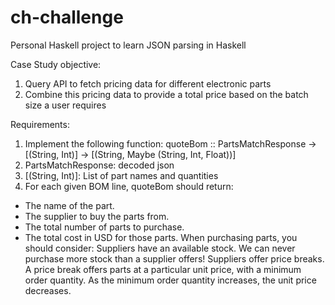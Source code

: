# ch-challenge
Personal Haskell project to learn JSON parsing in Haskell

Case Study objective:

1. Query API to fetch pricing data for different electronic parts 
2. Combine this pricing data to provide a total price based on the batch size a user requires


Requirements:
1. Implement the following function: quoteBom :: PartsMatchResponse -> [(String, Int)] -> [(String, Maybe (String, Int, Float))]
2. PartsMatchResponse: decoded json 
3. [(String, Int)]: List of part names and quantities 
4. For each given BOM line, quoteBom should return:
- The name of the part.
- The supplier to buy the parts from.
- The total number of parts to purchase.
- The total cost in USD for those parts.
When purchasing parts, you should consider:
Suppliers have an available stock. We can never purchase more stock than a supplier offers!
Suppliers offer price breaks. A price break offers parts at a particular unit price, with a minimum order quantity. As the minimum order quantity increases, the unit price decreases.
